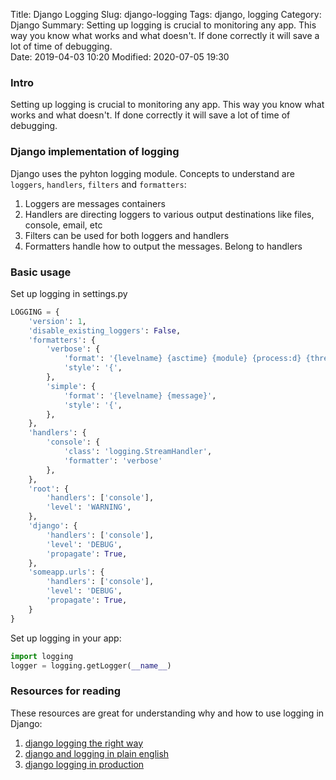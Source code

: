 Title: Django Logging
Slug: django-logging
Tags: django, logging
Category: Django
Summary: Setting up logging is crucial to monitoring any app. This way you know what works and what doesn't. If done correctly it will save a lot of time of debugging.  
Date: 2019-04-03 10:20
Modified: 2020-07-05 19:30

### Intro
Setting up logging is crucial to monitoring any app. This way you know what works and what doesn't. If done correctly it will save a lot of time of debugging.  

### Django implementation of logging

Django uses the pyhton logging module. Concepts to understand are `loggers`, `handlers`, `filters` and `formatters`:

1. Loggers are messages containers
2. Handlers are directing loggers to various output destinations like files, console, email, etc
3. Filters can be used for both loggers and handlers
4. Formatters handle how to output the messages. Belong to handlers

### Basic usage
Set up logging in settings.py

```python
LOGGING = {
    'version': 1,
    'disable_existing_loggers': False,
    'formatters': {
        'verbose': {
            'format': '{levelname} {asctime} {module} {process:d} {thread:d} {message}',
            'style': '{',
        },
        'simple': {
            'format': '{levelname} {message}',
            'style': '{',
        },
    },
    'handlers': {
        'console': {
            'class': 'logging.StreamHandler',
            'formatter': 'verbose'
        },
    },
    'root': {
        'handlers': ['console'],
        'level': 'WARNING',
    },
    'django': {
        'handlers': ['console'],
        'level': 'DEBUG',
        'propagate': True,
    },
    'someapp.urls': {
        'handlers': ['console'],
        'level': 'DEBUG',
        'propagate': True,
    }
}
```

Set up logging in your app:

```python
import logging
logger = logging.getLogger(__name__)
```

### Resources for reading
These resources are great for understanding why and how to use logging in Django:

1. [django logging the right way](https://lincolnloop.com/blog/django-logging-right-way/)
2. [django and logging in plain english](https://djangodeconstructed.com/2018/12/18/django-and-python-logging-in-plain-english/)
3. [django logging in production](https://mattsegal.dev/file-logging-django.html)